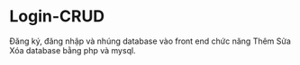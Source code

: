 # Login-CRUD
Đăng ký, đăng nhập và nhúng database vào front end
chức năng Thêm Sửa Xóa database bằng php và mysql.
